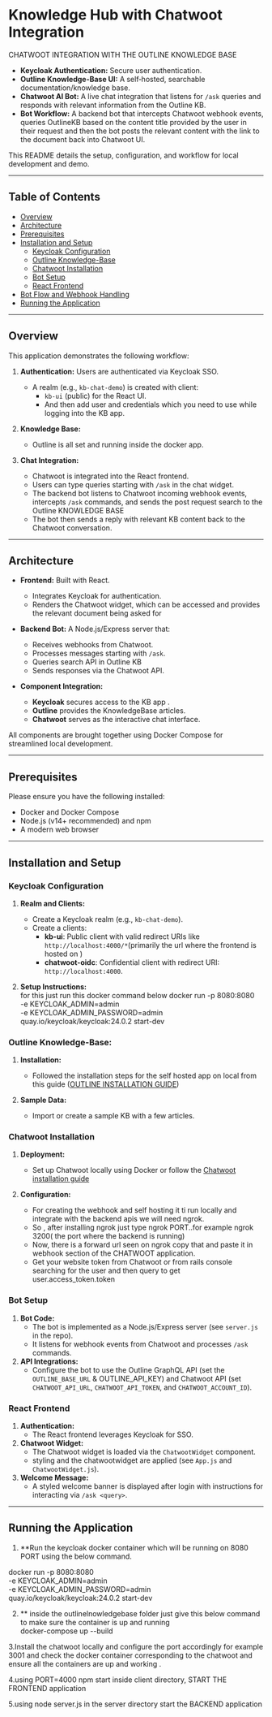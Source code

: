# Knowledge Hub with Chatwoot Integration
CHATWOOT INTEGRATION WITH THE  OUTLINE KNOWLEDGE BASE 

- **Keycloak Authentication:** Secure user authentication.
- **Outline Knowledge-Base UI:** A self‑hosted, searchable documentation/knowledge base.
- **Chatwoot AI Bot:** A live chat integration that listens for `/ask` queries and responds with relevant information from the Outline KB.
- **Bot Workflow:** A backend bot  that intercepts Chatwoot webhook events, queries OutlineKB based on the content title provided by the user in their request and then the bot posts the relevant content with the link to the document back into Chatwoot UI.

This README details the setup, configuration, and workflow for local development and demo.

---

## Table of Contents

- [Overview](#overview)
- [Architecture](#architecture)
- [Prerequisites](#prerequisites)
- [Installation and Setup](#installation-and-setup)
  - [Keycloak Configuration](#keycloak-configuration)
  - [Outline Knowledge-Base](#outline-knowledge-base)
  - [Chatwoot Installation](#chatwoot-installation)
  - [Bot Setup](#bot-setup)
  - [React Frontend](#react-frontend)
- [Bot Flow and Webhook Handling](#bot-flow-and-webhook-handling)
- [Running the Application](#running-the-application)

---

## Overview

This application demonstrates the following workflow:

1. **Authentication:** Users are authenticated via Keycloak SSO.  
   - A realm (e.g., `kb-chat-demo`) is created with client:
     - `kb-ui` (public) for the React UI.
     - And then add user and credentials  which you need to use while logging into the  KB app.
   
2. **Knowledge Base:**  
   - Outline is all set and running inside the docker app.

3. **Chat Integration:**  
   - Chatwoot is integrated into the React frontend.
   - Users can type queries starting with `/ask` in the chat widget.
   - The backend bot listens to Chatwoot incoming webhook events, intercepts `/ask` commands, and sends the post request search to the Outline KNOWLEDGE BASE
   - The bot then sends a reply with relevant KB content back to the Chatwoot conversation.

---

## Architecture

- **Frontend:** Built with React.  
  - Integrates Keycloak for authentication.
  - Renders the Chatwoot widget, which can be accessed and provides the relevant document being asked for
  
- **Backend Bot:** A Node.js/Express server that:
  - Receives webhooks from Chatwoot.
  - Processes messages starting with `/ask`.
  - Queries search  API in Outline KB
  - Sends responses via the Chatwoot API.
  
- **Component Integration:**  
  - **Keycloak** secures access to the KB app .
  - **Outline** provides the KnowledgeBase articles.
  - **Chatwoot** serves as the interactive chat interface.
  
All components are brought together using Docker Compose for streamlined local development.

---

## Prerequisites

Please ensure you have the following installed:

- Docker and Docker Compose  
- Node.js (v14+ recommended) and npm
- A modern web browser

---

## Installation and Setup

### Keycloak Configuration

1. **Realm and Clients:**
   - Create a Keycloak realm (e.g., `kb-chat-demo`).
   - Create a clients:
     - **kb-ui**: Public client with valid redirect URIs like `http://localhost:4000/*`(primarily the url where the frontend is hosted on )
     - **chatwoot-oidc**: Confidential client with redirect URI: `http://localhost:4000`.

2. **Setup Instructions:**  
    for this just run this docker command below 
    docker run -p 8080:8080 \
  -e KEYCLOAK_ADMIN=admin \
  -e KEYCLOAK_ADMIN_PASSWORD=admin \
  quay.io/keycloak/keycloak:24.0.2 start-dev

### Outline Knowledge-Base:


1. **Installation:**  
   - Followed the installation steps for the self hosted app on local from this  guide ([OUTLINE INSTALLATION GUIDE](https://docs.getoutline.com/s/hosting/doc/installation-methods-pSvgz9j0QC))

2. **Sample Data:**  
   - Import or create a sample KB with a few articles.

### Chatwoot Installation

1. **Deployment:**  
   - Set up Chatwoot locally using Docker or follow the [Chatwoot installation guide](https://www.chatwoot.com/docs/deployment/overview)

2. **Configuration:**  
   - For creating the webhook and self hosting it ti run locally and integrate with the backend apis we will need ngrok.
   - So , after installing ngrok just type ngrok PORT..for example ngrok 3200( the port where the backend is running)
   - Now, there is a forward url seen on ngrok copy that and paste it in webhook section of the CHATWOOT application. 
   - Get your website token from Chatwoot or from rails console searching for the user and then query to get user.access_token.token
### Bot Setup

1. **Bot Code:**  
   - The bot is implemented as a Node.js/Express server (see `server.js` in the repo).
   - It listens for webhook events from Chatwoot and processes `/ask` commands.
2. **API Integrations:**  
   - Configure the bot to use the Outline GraphQL API (set the ` OUTLINE_BASE_URL` &  OUTLINE_API_KEY) and Chatwoot API (set `CHATWOOT_API_URL`, `CHATWOOT_API_TOKEN`, and `CHATWOOT_ACCOUNT_ID`).


### React Frontend

1. **Authentication:**  
   - The React frontend leverages Keycloak for SSO.
2. **Chatwoot Widget:**  
   - The Chatwoot widget is loaded via the `ChatwootWidget` component.  
   -    styling and the chatwootwidget  are applied (see `App.js` and `ChatwootWidget.js`).
3. **Welcome Message:**  
   - A styled welcome banner is displayed after login with instructions for interacting via `/ask <query>`.

---
## Running the Application
1. **Run the keycloak docker container which will be running on 8080 PORT using the below command.

  docker run -p 8080:8080 \
  -e KEYCLOAK_ADMIN=admin \
  -e KEYCLOAK_ADMIN_PASSWORD=admin \
  quay.io/keycloak/keycloak:24.0.2 start-dev

2. ** inside the outlinelnowledgebase folder just give this  below command to make sure the container is up and running  
      docker-compose up --build

3.Install the chatwoot locally and configure the port accordingly for example 3001 and check the docker container corresponding to the chatwoot and ensure all the containers are up and working .

4.using PORT=4000 npm start  inside client directory, START THE FRONTEND application

5.using node server.js in the server directory start the BACKEND application


